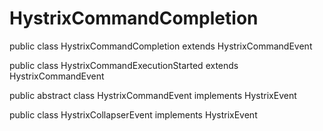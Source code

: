 # HystrixCommandCompletion

public class HystrixCommandCompletion extends HystrixCommandEvent

public class HystrixCommandExecutionStarted extends HystrixCommandEvent


public abstract class HystrixCommandEvent implements HystrixEvent

public class HystrixCollapserEvent implements HystrixEvent

